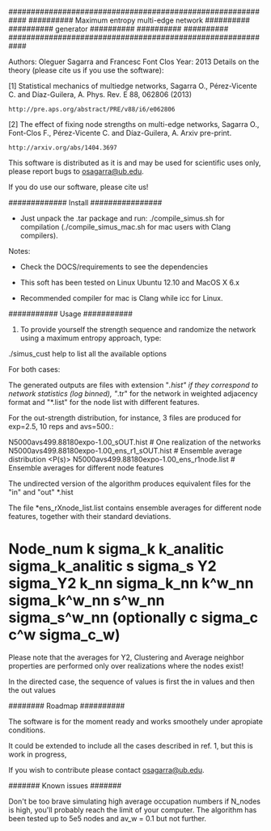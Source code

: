 ############################################################
##########   Maximum entropy multi-edge network   ##########
##########              generator                 ##########
##########                                        ##########
############################################################

Authors: Oleguer Sagarra and Francesc Font Clos
Year: 2013
Details on the theory (please cite us if you use the software):

[1] Statistical mechanics of multiedge networks, Sagarra O., Pérez-Vicente C. and Díaz-Guilera, A.  Phys. Rev. E 88, 062806 (2013)

    http://pre.aps.org/abstract/PRE/v88/i6/e062806

[2] The effect of fixing node strengths on multi-edge networks, Sagarra O., Font-Clos F., Pérez-Vicente C. and Díaz-Guilera, A. Arxiv pre-print.

	http://arxiv.org/abs/1404.3697

This software is distributed as it is and may be used for scientific uses only,
please report bugs to osagarra@ub.edu.

If you do use our software, please cite us!


############# Install ################

- Just unpack the .tar package and run:
	./compile_simus.sh for compilation (./compile_simus_mac.sh for mac users with Clang compilers).



Notes:

- Check the DOCS/requirements to see the dependencies

- This soft has been tested on Linux Ubuntu 12.10 and MacOS X 6.x

- Recommended compiler for mac is Clang while icc for Linux.

########### Usage ###########

1. To provide yourself the strength sequence and randomize the network using a maximum entropy approach, type:

./simus_cust help to list all the available options


For both cases:

The generated outputs are files with extension "*.hist" if they correspond to network statistics (log binned), "*.tr" for the network in weighted adjacency format and "*.list" for the node list with different features.

For the out-strength distribution, for instance, 3 files are produced for exp=2.5, 10 reps and avs=500.:

N5000avs499.88180expo-1.00_sOUT.hist # One realization of the networks
N5000avs499.88180expo-1.00_ens_r1_sOUT.hist # Ensemble average distribution <P(s)>
N5000avs499.88180expo-1.00_ens_r1node.list # Ensemble averages for different node features

The undirected version of the algorithm produces equivalent files for the "in" and "out" *.hist

The file *ens_rXnode_list.list contains ensemble averages for different node features, together with their standard deviations.
# Node_num  k sigma_k   k_analitic sigma_k_analitic  s sigma_s   Y2 sigma_Y2   k_nn sigma_k_nn   k^w_nn sigma_k^w_nn  s^w_nn sigma_s^w_nn (optionally  c sigma_c  c^w sigma_c_w) #

Please note that the averages for Y2, Clustering and Average neighbor properties are performed only over realizations where the nodes exist!

In the directed case, the sequence of values is first the in values and then the out values

######## Roadmap ##########

The software is for the moment ready and works smoothely under apropiate conditions.

It could be extended to include all the cases described in ref. 1, but this is work in progress,

If you wish to contribute please contact osagarra@ub.edu.



####### Known issues #######

Don't be too brave simulating high average occupation numbers if N_nodes is high, you'll probably reach the limit of your computer. The algorithm has been tested up to 5e5 nodes and av_w = 0.1 but not further.
